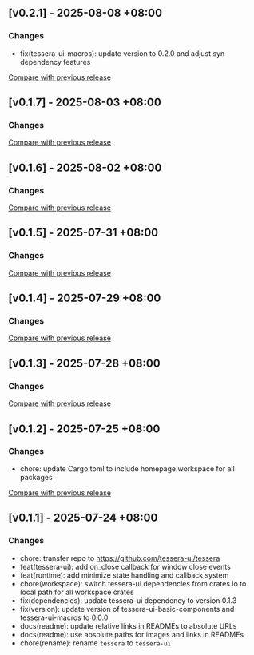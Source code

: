 ## [v0.2.1] - 2025-08-08 +08:00

### Changes
- fix(tessera-ui-macros): update version to 0.2.0 and adjust syn dependency features

[Compare with previous release](https://github.com/tessera-ui/tessera/compare/tessera-ui-macros-v0.2.0...tessera-ui-macros-v0.2.1)

## [v0.1.7] - 2025-08-03 +08:00

### Changes

[Compare with previous release](https://github.com/tessera-ui/tessera/compare/tessera-ui-macros-v0.1.6...tessera-ui-macros-v0.1.7)

## [v0.1.6] - 2025-08-02 +08:00

### Changes

[Compare with previous release](https://github.com/tessera-ui/tessera/compare/tessera-ui-macros-v0.1.5...tessera-ui-macros-v0.1.6)

## [v0.1.5] - 2025-07-31 +08:00

### Changes

[Compare with previous release](https://github.com/tessera-ui/tessera/compare/tessera-ui-macros-v0.1.4...tessera-ui-macros-v0.1.5)

## [v0.1.4] - 2025-07-29 +08:00

### Changes

[Compare with previous release](https://github.com/tessera-ui/tessera/compare/tessera-ui-macros-v0.1.3...tessera-ui-macros-v0.1.4)

## [v0.1.3] - 2025-07-28 +08:00

### Changes

[Compare with previous release](https://github.com/shadow3aaa/tessera/compare/tessera-ui-macros-v0.1.2...tessera-ui-macros-v0.1.3)

## [v0.1.2] - 2025-07-25 +08:00

### Changes
- chore: update Cargo.toml to include homepage.workspace for all packages

[Compare with previous release](https://github.com/shadow3aaa/tessera/compare/tessera-ui-macros-v0.1.1...tessera-ui-macros-v0.1.2)

## [v0.1.1] - 2025-07-24 +08:00

### Changes
- chore: transfer repo to https://github.com/tessera-ui/tessera
- feat(tessera-ui): add on_close callback for window close events
- feat(runtime): add minimize state handling and callback system
- chore(workspace): switch tessera-ui dependencies from crates.io to local path for all workspace crates
- fix(dependencies): update tessera-ui dependency to version 0.1.3
- fix(version): update version of tessera-ui-basic-components and tessera-ui-macros to 0.0.0
- docs(readme): update relative links in READMEs to absolute URLs
- docs(readme): use absolute paths for images and links in READMEs
- chore(rename): rename `tessera` to `tessera-ui`

